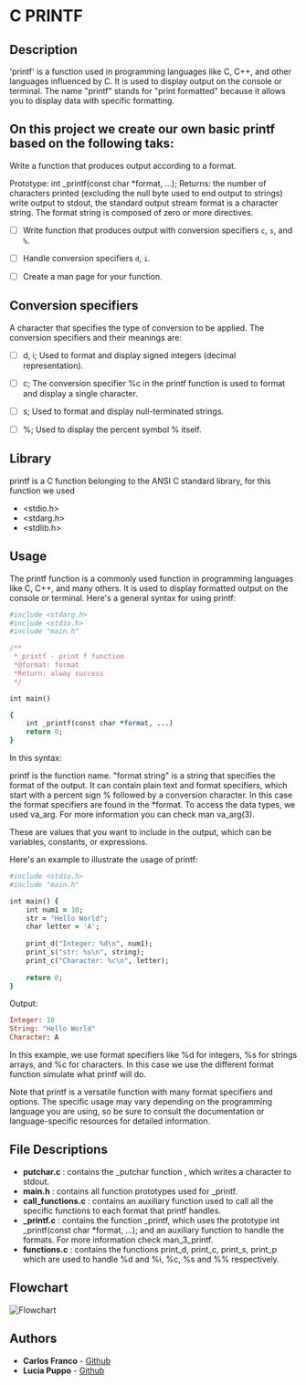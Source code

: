 # C PRINTF

## Description
'printf' is a function used in programming languages like C, C++, and other languages influenced by C. It is used to display output on the console or terminal. The name "printf" stands for "print formatted" because it allows you to display data with specific formatting.

## On this project we create our own basic printf based on the following taks:

Write a function that produces output according to a format.

Prototype: int _printf(const char *format, ...);
Returns: the number of characters printed (excluding the null byte used to end output to strings)
write output to stdout, the standard output stream
format is a character string. 
The format string is composed of zero or more directives.
- [ ] Write function that produces output with conversion specifiers ```c```, ```s```, and ```%```.
- [ ] Handle conversion specifiers ```d```, ```i```.
- [ ] Create a man page for your function.


## Conversion specifiers
A character that specifies the type of conversion to be applied. The conversion specifiers and their meanings are:

 - [ ] d, i;
Used to format and display signed integers (decimal representation).

- [ ] c;
The conversion specifier %c in the printf function is used to format and display a single character.

- [ ] s;
Used to format and display null-terminated strings.

- [ ] %;
Used to display the percent symbol % itself.

## Library 

printf is a C function belonging to the ANSI C standard library, for this function we used  
- <stdio.h>
- <stdarg.h>
- <stdlib.h>
  
## Usage 

The printf function is a commonly used function in programming languages like C, C++, and many others. It is used to display formatted output on the console or terminal. Here's a general syntax for using printf:

```ruby
#include <stdarg.h>
#include <stdio.h>
#include "main.h"

/**
 *_printf - print f function
 *@format: format
 *Return: alway success
 */

int main() 

{
    int _printf(const char *format, ...)
    return 0;
}
```

In this syntax:

printf is the function name.
"format string" is a string that specifies the format of the output. It can contain plain text and format specifiers, which start with a percent sign % followed by a conversion character. In this case the format specifiers are found in the *format. To access the data types, we used va_arg. For more information you can check man va_arg(3).  

These are values that you want to include in the output, which can be variables, constants, or expressions.

Here's an example to illustrate the usage of printf:

```ruby
#include <stdio.h>
#include "main.h"

int main() {
    int num1 = 10;
    str = "Hello World";
    char letter = 'A';
    
    print_d("Integer: %d\n", num1);
    print_s("str: %s\n", string);
    print_c("Character: %c\n", letter);
    
    return 0;
}
```
Output:

```ruby
Integer: 10
String: "Hello World"
Character: A
```

In this example, we use format specifiers like %d for integers, %s for strings arrays, and %c for characters. In this case we use the different format function simulate what printf will do. 

Note that printf is a versatile function with many format specifiers and options. The specific usage may vary depending on the programming language you are using, so be sure to consult the documentation or language-specific resources for detailed information.


## File Descriptions
* **putchar.c** :  contains the _putchar function , which writes a character to stdout.
* **main.h** : contains all function prototypes used for _printf. 
* **call_functions.c** : contains an auxiliary function used to call all the specific functions to each format that printf handles.
* **_printf.c** :  contains the function _printf, which uses the prototype int _printf(const char *format, ...); and an auxiliary function to handle the formats.
For more information check man_3_printf.
* **functions.c** :  contains the functions print_d, print_c, print_s, print_p which are used to handle %d and %i, %c, %s and %% respectively.

## Flowchart

![Flowchart](https://ibb.co/Jmz274k)

## Authors
* **Carlos Franco** - [Github](https://github.com/cfranco87)
* **Lucia Puppo** - [Github](https://github.com/LuciaPuppo897)
